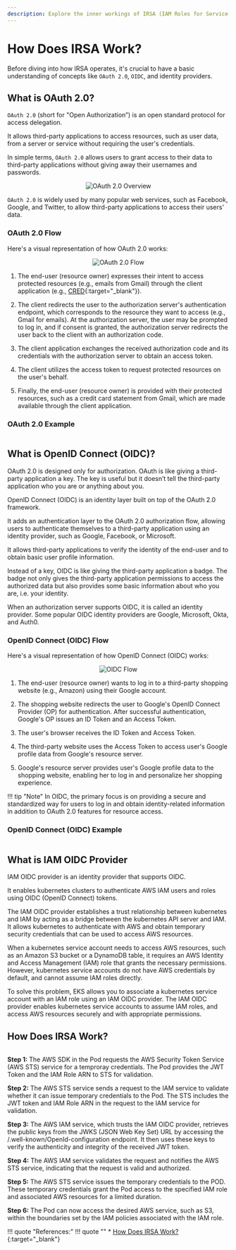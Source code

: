 ```yaml
---
description: Explore the inner workings of IRSA (IAM Roles for Service Accounts) and gain a clear understanding of its functionality. Uncover the mechanics behind enhanced security and seamless access control in EKS with our straightforward explanation.
---
```


# How Does IRSA Work?

Before diving into how IRSA operates, it's crucial to have a basic understanding of concepts like `OAuth 2.0`, `OIDC`, and identity providers.



## What is OAuth 2.0?

`OAuth 2.0` (short for "Open Authorization”) is an open standard protocol for access delegation.

It allows third-party applications to access resources, such as user data, from a server or service without requiring the user's credentials.

In simple terms, `OAuth 2.0` allows users to grant access to their data to third-party applications without giving away their usernames and passwords.

<p align="center">
    <img src="../../../../assets/eks-course-images/irsa/oauth-overview.png" alt="OAuth 2.0 Overview" />
</p>

`OAuth 2.0` is widely used by many popular web services, such as Facebook, Google, and Twitter, to allow third-party applications to access their users' data.



### OAuth 2.0 Flow

Here's a visual representation of how OAuth 2.0 works:

<p align="center">
    <img src="../../../../assets/eks-course-images/irsa/oauth-flow.png" alt="OAuth 2.0 Flow" />
</p>

1. The end-user (resource owner) expresses their intent to access protected resources (e.g., emails from Gmail) through the client application (e.g., [CRED]{:target="_blank"}).

2. The client redirects the user to the authorization server's authentication endpoint, which corresponds to the resource they want to access (e.g., Gmail for emails). At the authorization server, the user may be prompted to log in, and if consent is granted, the authorization server redirects the user back to the client with an authorization code.

3. The client application exchanges the received authorization code and its credentials with the authorization server to obtain an access token.

4. The client utilizes the access token to request protected resources on the user's behalf.

5. Finally, the end-user (resource owner) is provided with their protected resources, such as a credit card statement from Gmail, which are made available through the client application.

### OAuth 2.0 Example

<Image here>


## What is OpenID Connect (OIDC)?

OAuth 2.0 is designed only for authorization. OAuth is like giving a third-party application a key. The key is useful but it doesn’t tell the third-party application who you are or anything about you.

OpenID Connect (OIDC) is an identity layer built on top of the OAuth 2.0 framework. 

It adds an authentication layer to the OAuth 2.0 authorization flow, allowing users to authenticate themselves to a third-party application using an identity provider, such as Google, Facebook, or Microsoft. 

It allows third-party applications to verify the identity of the end-user and to obtain basic user profile information.

Instead of a key, OIDC is like giving the third-party application a badge. The badge not only gives the third-party application permissions to access the authorized data but also provides some basic information about who you are, i.e. your identity.

When an authorization server supports OIDC, it is called an identity provider. Some popular OIDC identity providers are Google, Microsoft, Okta, and Auth0.


### OpenID Connect (OIDC) Flow

Here's a visual representation of how OpenID Connect (OIDC) works:

<p align="center">
    <img src="../../../../assets/eks-course-images/irsa/oidc-flow.png" alt="OIDC Flow" />
</p>

1. The end-user (resource owner) wants to log in to a third-party shopping website (e.g., Amazon) using their Google account.

2. The shopping website redirects the user to Google's OpenID Connect Provider (OP) for authentication. After successful authentication, Google's OP issues an ID Token and an Access Token.

3. The user's browser receives the ID Token and Access Token.

4. The third-party website uses the Access Token to access user's Google profile data from Google's resource server.

5. Google's resource server provides user's Google profile data to the shopping website, enabling her to log in and personalize her shopping experience.

!!! tip "Note"
    In OIDC, the primary focus is on providing a secure and standardized way for users to log in and obtain identity-related information in addition to OAuth 2.0 features for resource access.




### OpenID Connect (OIDC) Example

<Image here>




## What is IAM OIDC Provider

IAM OIDC provider is an identity provider that supports OIDC.

It enables kubernetes clusters to authenticate AWS IAM users and roles using OIDC (OpenID Connect) tokens.

The IAM OIDC provider establishes a trust relationship between kubernetes and IAM by acting as a bridge between the kubernetes API server and IAM. It allows kubernetes to authenticate with AWS and obtain temporary security credentials that can be used to access AWS resources.

When a kubernetes service account needs to access AWS resources, such as an Amazon S3 bucket or a DynamoDB table, it requires an AWS Identity and Access Management (IAM) role that grants the necessary permissions. However, kubernetes service accounts do not have AWS credentials by default, and cannot assume IAM roles directly.

To solve this problem, EKS allows you to associate a kubernetes service account with an IAM role using an IAM OIDC provider. The IAM OIDC provider enables kubernetes service accounts to assume IAM roles, and access AWS resources securely and with appropriate permissions.



## How Does IRSA Work?

<Image here>

**Step 1:** The AWS SDK in the Pod requests the AWS Security Token Service (AWS STS) service for a temproray credentials. The Pod provides the JWT Token and the IAM Role ARN to STS for validation.

**Step 2:** The AWS STS service sends a request to the IAM service to validate whether it can issue temporary credentials to the Pod. The STS includes the JWT token and IAM Role ARN in the request to the IAM service for validation.

**Step 3:** The AWS IAM service, which trusts the IAM OIDC provider, retrieves the public keys from the JWKS (JSON Web Key Set) URL by accessing the /.well-known/OpenId-configuration endpoint. It then uses these keys to verify the authenticity and integrity of the received JWT token.

**Step 4:** The AWS IAM service validates the request and notifies the AWS STS service, indicating that the request is valid and authorized.

**Step 5:** The AWS STS service issues the temporary credentials to the POD. These temporary credentials grant the Pod access to the specified IAM role and associated AWS resources for a limited duration.

**Step 6:** The Pod can now access the desired AWS service, such as S3, within the boundaries set by the IAM policies associated with the IAM role.



!!! quote "References:"
    !!! quote ""
        * [How Does IRSA Work?]{:target="_blank"}


<!-- Hyperlinks -->
[How Does IRSA Work?]: https://aws.amazon.com/blogs/containers/diving-into-iam-roles-for-service-accounts/
[CRED]: https://cred.club/